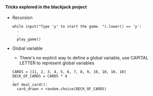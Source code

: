 #### Tricks explored in the blackjack project

- Recursion
  ```
  while input("Type 'y' to start the game. ").lower() == 'y':
    .
    .
    play_game()
  ```

- Global variable
  - There's no explicit way to define a global variable, use CAPITAL LETTER to represent global variables
  ```
  CARDS = [11, 2, 3, 4, 5, 6, 7, 8, 9, 10, 10, 10, 10]
  DECK_OF_CARDS = CARDS * 4
  .
  def deal_card():
    card_drawn = random.choice(DECK_OF_CARDS)
  ```

